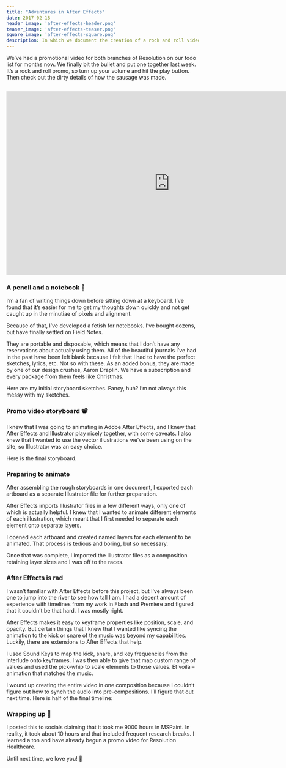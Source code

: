 ```yaml
---
title: "Adventures in After Effects"
date: 2017-02-18
header_image: 'after-effects-header.png'
teaser_image: 'after-effects-teaser.png'
square_image: 'after-effects-square.png'
description: In which we document the creation of a rock and roll video promo for Resolution.
---
```


We’ve had a promotional video for both branches of Resolution on our todo list for months now. We finally bit the bullet and put one together last week. It’s a rock and roll promo, so turn up your volume and hit the play button. Then check out the dirty details of how the sausage was made.

<iframe style="margin-top: 1em" width="853" height="480" src="https://www.youtube.com/embed/c8Ki1Noo6_Y" frameborder="0" allow="autoplay; encrypted-media" allowfullscreen></iframe>

### A pencil and a notebook &#128221;

I’m a fan of writing things down before sitting down at a keyboard. I’ve found that it’s easier for me to get my thoughts down quickly and not get caught up in the minutiae of pixels and alignment.

Because of that, I’ve developed a fetish for notebooks. I’ve bought dozens, but have finally settled on Field Notes.

They are portable and disposable, which means that I don’t have any reservations about actually using them. All of the beautiful journals I’ve had in the past have been left blank because I felt that I had to have the perfect sketches, lyrics, etc. Not so with these. As an added bonus, they are made by one of our design crushes, Aaron Draplin. We have a subscription and every package from them feels like Christmas.

Here are my initial storyboard sketches. Fancy, huh? I’m not always this messy with my sketches.

### Promo video storyboard &#128253;
I knew that I was going to animating in Adobe After Effects, and I knew that After Effects and Illustrator play nicely together, with some caveats. I also knew that I wanted to use the vector illustrations we’ve been using on the site, so Illustrator was an easy choice.

Here is the final storyboard.

### Preparing to animate
After assembling the rough storyboards in one document, I exported each artboard as a separate Illustrator file for further preparation.

After Effects imports Illustrator files in a few different ways, only one of which is actually helpful. I knew that I wanted to animate different elements of each illustration, which meant that I first needed to separate each element onto separate layers.

I opened each artboard and created named layers for each element to be animated. That process is tedious and boring, but so necessary.

Once that was complete, I imported the Illustrator files as a composition retaining layer sizes and I was off to the races.

### After Effects is rad
I wasn’t familiar with After Effects before this project, but I’ve always been one to jump into the river to see how tall I am. I had a decent amount of experience with timelines from my work in Flash and Premiere and figured that it couldn’t be that hard. I was mostly right.

After Effects makes it easy to keyframe properties like position, scale, and opacity. But certain things that I knew that I wanted like syncing the animation to the kick or snare of the music was beyond my capabilities. Luckily, there are extensions to After Effects that help.

I used Sound Keys to map the kick, snare, and key frequencies from the interlude onto keyframes. I was then able to give that map custom range of values and used the pick-whip to scale elements to those values. Et voila – animation that matched the music.

I wound up creating the entire video in one composition because I couldn’t figure out how to synch the audio into pre-compositions. I’ll figure that out next time. Here is half of the final timeline:

### Wrapping up &#128190;

I posted this to socials claiming that it took me 9000 hours in MSPaint. In reality, it took about 10 hours and that included frequent research breaks. I learned a ton and have already begun a promo video for Resolution Healthcare.

Until next time, we love you! &#128140;

